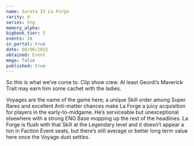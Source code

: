```yaml
---
name: Surata IV La Forge
rarity: 4
series: tng
memory_alpha:
bigbook_tier: 5
events: 34
in_portal: true
date: 08/06/2022
obtained: Event
mega: false
published: true
---
```


So this is what we’ve come to. Clip show crew. At least Geordi’s Maverick Trait may earn him some cachet with the ladies.

Voyages are the name of the game here; a unique Skill order among Super Rares and excellent Anti-matter chances make La Forge a juicy acquisition for players in the early-to-midgame. He’s serviceable but unexceptional elsewhere with a strong ENG Base mopping up the rest of the headlines. La Forge is flush with that Skill at the Legendary level and it doesn’t appear a ton in Faction Event seats, but there’s still average or better long term value here once the Voyage dust settles.
